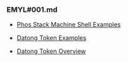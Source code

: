 ### EMYL#001.md

- [ Phos Stack Machine Shell Examples ](https://github.com/udexon/EMYL/blob/master/Phos_Examples.md)

- [ Datong Token Examples ](https://github.com/udexon/DatongToken/blob/master/Datong_3_in_1.md)

- [ Datong Token Overview ](https://github.com/udexon/DatongToken/blob/master/Datong_Token_Overview.md)

